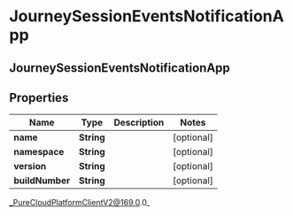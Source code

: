 # JourneySessionEventsNotificationApp

## JourneySessionEventsNotificationApp

## Properties

|Name | Type | Description | Notes|
|------------ | ------------- | ------------- | -------------|
| **name** | **String** |  | [optional] |
| **namespace** | **String** |  | [optional] |
| **version** | **String** |  | [optional] |
| **buildNumber** | **String** |  | [optional] |



_PureCloudPlatformClientV2@169.0.0_
